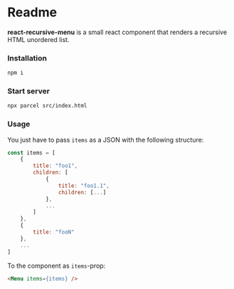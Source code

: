 # Readme

<strong>react-recursive-menu</strong> is a small react component that renders a recursive HTML unordered list.

### Installation

```bash
npm i
```

### Start server

```bash
npx parcel src/index.html
```

### Usage

You just have to pass `items` as a JSON with the following structure:

```js
const items = [
    {
        title: "foo1",
        children: [
            {
                title: "foo1.1",
                children: [...]
            },
            ...
        ]
    },
    {
        title: "fooN"
    },
    ...
]
```

To the component as `items`-prop:

```HTML
<Menu items={items} />
```
